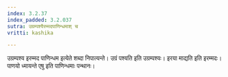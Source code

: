 ```yaml
---
index: 3.2.37
index_padded: 3.2.037
sutra: उग्रम्पश्यैरम्मदपाणिन्धमाश् च
vritti: kashika

---
```

उग्रम्पश्य इरम्मद पाणिन्धम इत्येते शब्दा निपात्यन्ते। उग्रं पश्यति इति उग्रम्पश्यः। इरया माद्यति इति इरम्मदः। पाणयो ध्मायन्ते एषु इति पाणिन्धमाः पन्थानः।